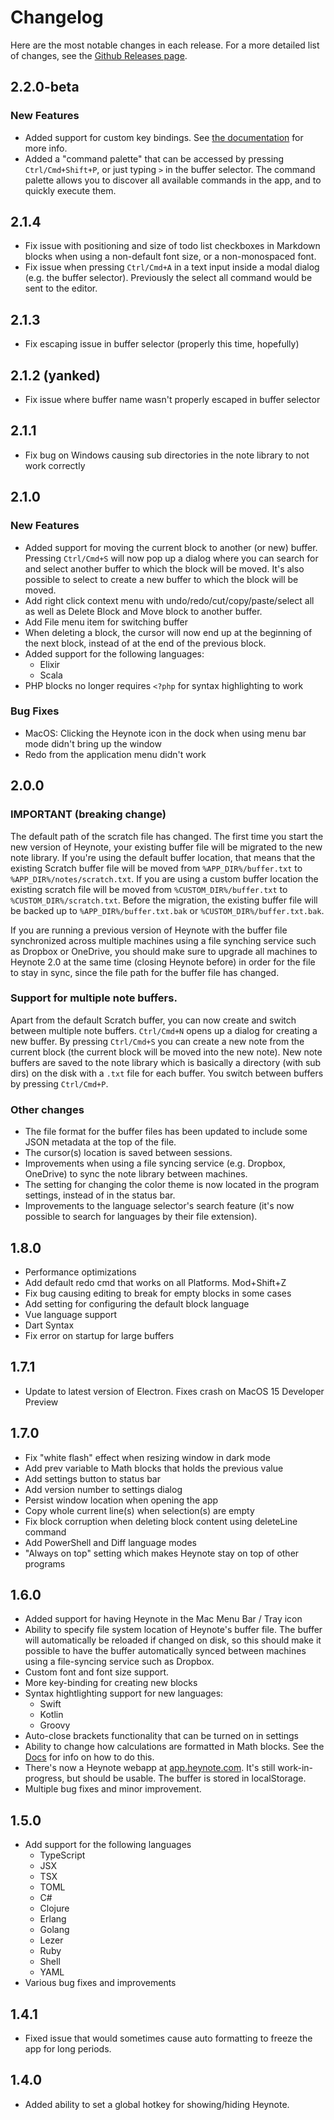 # Changelog

Here are the most notable changes in each release. For a more detailed list of changes, see the [Github Releases page](https://github.com/heyman/heynote/releases).

## 2.2.0-beta

### New Features

- Added support for custom key bindings. See [the documentation](https://heynote.com/docs/#user-content-custom-key-bindings) for more info.
- Added a "command palette" that can be accessed by pressing `Ctrl/Cmd+Shift+P`, or just typing `>` in the buffer selector. The command palette allows you to discover all available commands in the app, and to quickly execute them.

## 2.1.4

- Fix issue with positioning and size of todo list checkboxes in Markdown blocks when using a non-default font size, or a non-monospaced font.
- Fix issue when pressing `Ctrl/Cmd+A` in a text input inside a modal dialog (e.g. the buffer selector). Previously the select all command would be sent to the editor.

## 2.1.3

- Fix escaping issue in buffer selector (properly this time, hopefully)

## 2.1.2 (yanked)

- Fix issue where buffer name wasn't properly escaped in buffer selector

## 2.1.1

- Fix bug on Windows causing sub directories in the note library to not work correctly

## 2.1.0

### New Features

- Added support for moving the current block to another (or new) buffer. Pressing `Ctrl/Cmd+S` will now pop up a dialog where you can search for and select another buffer to which the block will be moved. It's also possible to select to create a new buffer to which the block will be moved.
- Add right click context menu with undo/redo/cut/copy/paste/select all as well as Delete Block and Move block to another buffer.
- Add File menu item for switching buffer
- When deleting a block, the cursor will now end up at the beginning of the next block, instead of at the end of the previous block.
- Added support for the following languages:
  * Elixir
  * Scala
- PHP blocks no longer requires `<?php` for syntax highlighting to work

### Bug Fixes

- MacOS: Clicking the Heynote icon in the dock when using menu bar mode didn't bring up the window
- Redo from the application menu didn't work


## 2.0.0

### IMPORTANT (breaking change)

The default path of the scratch file has changed. The first time you start the new version of Heynote, your existing buffer file will be migrated to the new note library. If you're using the default buffer location, that means that the existing Scratch buffer file will be moved from `%APP_DIR%/buffer.txt` to `%APP_DIR%/notes/scratch.txt`. If you are using a custom buffer location the existing scratch file will be moved from `%CUSTOM_DIR%/buffer.txt` to `%CUSTOM_DIR%/scratch.txt`. Before the migration, the existing buffer file will be backed up to `%APP_DIR%/buffer.txt.bak` or `%CUSTOM_DIR%/buffer.txt.bak`.

If you are running a previous version of Heynote with the buffer file synchronized across multiple machines using a file synching service such as Dropbox or OneDrive, you should make sure to upgrade all machines to Heynote 2.0 at the same time (closing Heynote before) in order for the file to stay in sync, since the file path for the buffer file has changed. 

### Support for multiple note buffers. 

Apart from the default Scratch buffer, you can now create and switch between multiple note buffers. `Ctrl/Cmd+N` opens up a dialog for creating a new buffer. By pressing `Ctrl/Cmd+S` you can create a new note from the current block (the current block will be moved into the new note). New note buffers are saved to the note library which is basically a directory (with sub dirs) on the disk with a `.txt` file for each buffer. You switch between buffers by pressing `Ctrl/Cmd+P`.

### Other changes

- The file format for the buffer files has been updated to include some JSON metadata at the top of the file. 
- The cursor(s) location is saved between sessions.
- Improvements when using a file syncing service (e.g. Dropbox, OneDrive) to sync the note library between machines.
- The setting for changing the color theme is now located in the program settings, instead of in the status bar.
- Improvements to the language selector's search feature (it's now possible to search for languages by their file extension).

## 1.8.0

- Performance optimizations
- Add default redo cmd that works on all Platforms. Mod+Shift+Z
- Fix bug causing editing to break for empty blocks in some cases
- Add setting for configuring the default block language
- Vue language support
- Dart Syntax
- Fix error on startup for large buffers

## 1.7.1

- Update to latest version of Electron. Fixes crash on MacOS 15 Developer Preview

## 1.7.0

- Fix "white flash" effect when resizing window in dark mode
- Add prev variable to Math blocks that holds the previous value
- Add settings button to status bar
- Add version number to settings dialog
- Persist window location when opening the app
- Copy whole current line(s) when selection(s) are empty
- Fix block corruption when deleting block content using deleteLine command
- Add PowerShell and Diff language modes
- "Always on top" setting which makes Heynote stay on top of other programs

## 1.6.0

- Added support for having Heynote in the Mac Menu Bar / Tray icon
- Ability to specify file system location of Heynote's buffer file. The buffer will automatically be reloaded if changed on disk, so this should make it possible to have the buffer automatically synced between machines using a file-syncing service such as Dropbox.
- Custom font and font size support.
- More key-binding for creating new blocks
- Syntax hightlighting support for new languages:
  * Swift
  * Kotlin
  * Groovy
- Auto-close brackets functionality that can be turned on in settings
- Ability to change how calculations are formatted in Math blocks. See the [Docs](https://heynote.com/docs/#user-content-changing-how-the-results-of-math-blocks-are-formatted) for info on how to do this.
- There's now a Heynote webapp at [app.heynote.com](https://app.heynote.com). It's still work-in-progress, but should be usable. The buffer is stored in localStorage.
- Multiple bug fixes and minor improvement.


## 1.5.0

- Add support for the following languages
  * TypeScript
  * JSX
  * TSX
  * TOML
  * C#
  * Clojure
  * Erlang
  * Golang
  * Lezer
  * Ruby
  * Shell
  * YAML
- Various bug fixes and improvements

## 1.4.1

- Fixed issue that would sometimes cause auto formatting to freeze the app for long periods.

## 1.4.0

- Added ability to set a global hotkey for showing/hiding Heynote.
